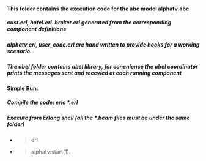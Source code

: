 #### This folder contains the execution code for the abc model alphatv.abc
##### cust.erl, hotel.erl. broker.erl generated from the corresponding component definitions
##### alphatv.erl, user_code.erl are hand written to provide hooks for a working scenario. 

##### The abel folder contains abel library, for conenience the abel coordinator prints the messages sent and recevied at each running component

#### Simple Run:
##### Compile the code: erlc *.erl  
##### Execute from Erlang shell (all the *.beam files must be under the same folder)
* > erl
* > alphatv:start(1).


